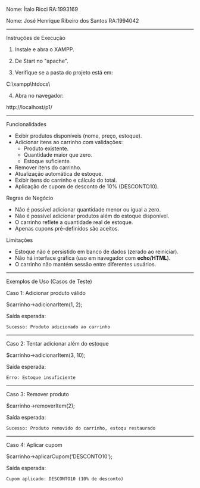 Nome: Ítalo Ricci RA:1993169

Nome: José Henrique Ribeiro dos Santos RA:1994042

------------------------------------------------------------------------

Instruções de Execução 

1.  Instale e abra o XAMPP.

2.  De Start no "apache".

3.  Verifique se a pasta do projeto está em:

   C:\xampp\htdocs\

4.  Abra no navegador:

   http://localhost/p1/

------------------------------------------------------------------------

Funcionalidades

-   Exibir produtos disponíveis (nome, preço, estoque).
-   Adicionar itens ao carrinho com validações:
    -   Produto existente.
    -   Quantidade maior que zero.
    -   Estoque suficiente.
-   Remover itens do carrinho.
-   Atualização automática de estoque.
-   Exibir itens do carrinho e cálculo do total.
-   Aplicação de cupom de desconto de 10% (DESCONTO10).

Regras de Negócio

-   Não é possível adicionar quantidade menor ou igual a zero.
-   Não é possível adicionar produtos além do estoque disponível.
-   O carrinho reflete a quantidade real de estoque.
-   Apenas cupons pré-definidos são aceitos.

Limitações

-   Estoque não é persistido em banco de dados (zerado ao reiniciar).
-   Não há interface gráfica (uso em navegador com **echo/HTML**).
-   O carrinho não mantém sessão entre diferentes usuários.

------------------------------------------------------------------------

Exemplos de Uso (Casos de Teste)

Caso 1: Adicionar produto válido

$carrinho->adicionarItem(1, 2);

Saída esperada:

    Sucesso: Produto adicionado ao carrinho

------------------------------------------------------------------------

Caso 2: Tentar adicionar além do estoque

$carrinho->adicionarItem(3, 10);

Saída esperada:

    Erro: Estoque insuficiente

------------------------------------------------------------------------

Caso 3: Remover produto

$carrinho->removerItem(2);

Saída esperada:

    Sucesso: Produto removido do carrinho, estoqu restaurado

------------------------------------------------------------------------

Caso 4: Aplicar cupom

$carrinho->aplicarCupom('DESCONTO10');

Saída esperada:

    Cupom aplicado: DESCONTO10 (10% de desconto)
